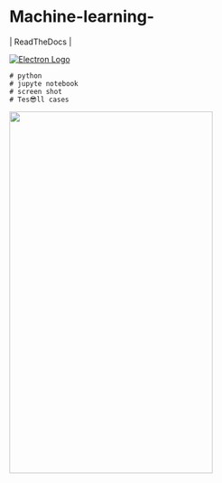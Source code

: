 # Machine-learning-
| ReadTheDocs |


[![Electron Logo](https://electronjs.org/images/electron-logo.svg)](https://electronjs.org)
```
# python 
# jupyte notebook
# screen shot 
# Tes😎ll cases
```

<img src="https://raw.githubusercontent.com/naman14/Hacktoberfest-Android/master/screenshots/screenshot1.png" width="360" height="640">
